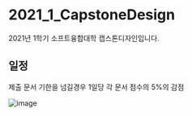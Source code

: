 # 2021_1_CapstoneDesign
2021년 1학기 소프트융합대학 캡스톤디자인입니다.

## 일정
제출 문서 기한을 넘길경우 1일당 각 문서 점수의 5%의 감점

![image](https://user-images.githubusercontent.com/60763110/109887500-279e0100-7cc5-11eb-9b2c-71de1c3ffb0a.png)
